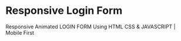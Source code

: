 # Responsive Login Form


Responsive Animated LOGIN FORM Using HTML CSS & JAVASCRIPT | Mobile First


